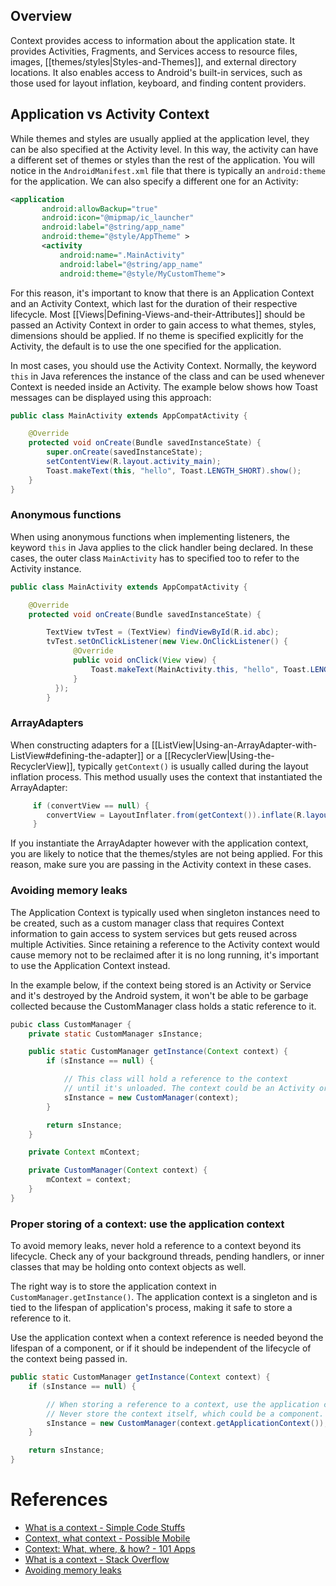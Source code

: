 ## Overview

Context provides access to information about the application state.  It provides Activities, Fragments, and Services access to resource files, images, [[themes/styles|Styles-and-Themes]], and external directory locations.  It also enables access to Android's built-in services, such as those used for layout inflation, keyboard, and finding content providers.

## Application vs Activity Context

While themes and styles are usually applied at the application level, they can be also specified at the Activity level.  In this way, the activity can have a different set of themes or styles than the rest of the application.   You will notice in the `AndroidManifest.xml` file that there is typically an `android:theme` for the application.  We can also specify a different one for an Activity:

```xml
<application
       android:allowBackup="true"
       android:icon="@mipmap/ic_launcher"
       android:label="@string/app_name"
       android:theme="@style/AppTheme" >
       <activity
           android:name=".MainActivity"
           android:label="@string/app_name"
           android:theme="@style/MyCustomTheme">
```

For this reason, it's important to know that there is an Application Context and an Activity Context, which last for the duration of their respective lifecycle.  Most [[Views|Defining-Views-and-their-Attributes]] should be passed an Activity Context in order to gain access to what themes, styles, dimensions should be applied.   If no theme is specified explicitly for the Activity, the default is to use the one specified for the application.

In most cases, you should use the Activity Context.  Normally, the keyword `this` in Java references the instance of the class and can be used whenever Context is needed inside an Activity.  The example below shows how Toast messages can be displayed using this approach:

```java
public class MainActivity extends AppCompatActivity {

    @Override
    protected void onCreate(Bundle savedInstanceState) {
        super.onCreate(savedInstanceState);
        setContentView(R.layout.activity_main);  
        Toast.makeText(this, "hello", Toast.LENGTH_SHORT).show();
    }
}
```

### Anonymous functions

When using anonymous functions when implementing listeners, the keyword `this` in Java applies to the click handler being declared.  In these cases, the outer class `MainActivity` has to specified too to refer to the Activity instance.

```java
public class MainActivity extends AppCompatActivity {

    @Override
    protected void onCreate(Bundle savedInstanceState) {

        TextView tvTest = (TextView) findViewById(R.id.abc);
        tvTest.setOnClickListener(new View.OnClickListener() {
              @Override
              public void onClick(View view) {
                  Toast.makeText(MainActivity.this, "hello", Toast.LENGTH_SHORT).show();
              }
          });
        }
```

### ArrayAdapters

When constructing adapters for a [[ListView|Using-an-ArrayAdapter-with-ListView#defining-the-adapter]] or a [[RecyclerView|Using-the-RecyclerView]], typically `getContext()` is usually called during the layout inflation process.  This method usually uses the context that instantiated the ArrayAdapter:

```java
     if (convertView == null) {
        convertView = LayoutInflater.from(getContext()).inflate(R.layout.item_user, parent, false);
     }
```

If you instantiate the ArrayAdapter however with the application context, you are likely to notice that the themes/styles are not being applied.  For this reason, make sure you are passing in the Activity context in these cases.

### Avoiding memory leaks

The Application Context is typically used when singleton instances need to be created, such as a custom manager class that requires Context information to gain access to system services but gets reused across multiple Activities.  Since retaining a reference to the Activity context would cause memory not to be reclaimed after it is no long running, it's important to use the Application Context instead.

In the example below, if the context being stored is an Activity or Service and it's destroyed by the Android system, it won't be able to be garbage collected because the CustomManager class holds a static reference to it.

```java
pubic class CustomManager {
    private static CustomManager sInstance;

    public static CustomManager getInstance(Context context) {
        if (sInstance == null) {

            // This class will hold a reference to the context
            // until it's unloaded. The context could be an Activity or Service.
            sInstance = new CustomManager(context);
        }

        return sInstance;
    }

    private Context mContext;

    private CustomManager(Context context) {
        mContext = context;
    }
}
```

### Proper storing of a context: use the application context

To avoid memory leaks, never hold a reference to a context beyond its lifecycle.  Check any of your background threads, pending handlers, or inner classes that may be holding onto context objects as well.

The right way is to store the application context in `CustomManager.getInstance()`.  The application context is a singleton and is tied to the lifespan of application's process, making it safe to store a reference to it.

Use the application context when a context reference is needed beyond the lifespan of a component, or if it should be independent of the lifecycle of the context being passed in.

```java
public static CustomManager getInstance(Context context) {
    if (sInstance == null) {

        // When storing a reference to a context, use the application context.
        // Never store the context itself, which could be a component.
        sInstance = new CustomManager(context.getApplicationContext());
    }

    return sInstance;
}
```

# References
* [What is a context - Simple Code Stuffs](http://www.simplecodestuffs.com/what-is-context-in-android/)
* [Context, what context - Possible Mobile](https://possiblemobile.com/2013/06/context/)
* [Context: What, where, & how? - 101 Apps](http://www.101apps.co.za/index.php/articles/all-about-using-android-s-context-class.html)
* [What is a context - Stack Overflow](http://stackoverflow.com/questions/3572463/what-is-context-in-android)
* [Avoiding memory leaks](http://android-developers.blogspot.com.tr/2009/01/avoiding-memory-leaks.html)
